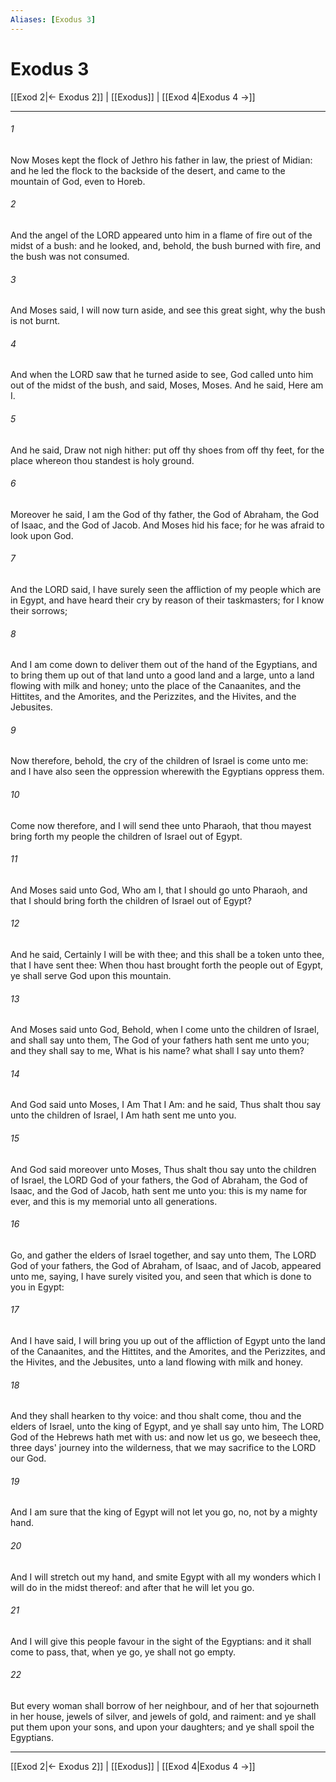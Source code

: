 ```yaml
---
Aliases: [Exodus 3]
---
```

# Exodus 3

[[Exod 2|← Exodus 2]] | [[Exodus]] | [[Exod 4|Exodus 4 →]]
***



###### 1 
Now Moses kept the flock of Jethro his father in law, the priest of Midian: and he led the flock to the backside of the desert, and came to the mountain of God, even to Horeb. 

###### 2 
And the angel of the LORD appeared unto him in a flame of fire out of the midst of a bush: and he looked, and, behold, the bush burned with fire, and the bush was not consumed. 

###### 3 
And Moses said, I will now turn aside, and see this great sight, why the bush is not burnt. 

###### 4 
And when the LORD saw that he turned aside to see, God called unto him out of the midst of the bush, and said, Moses, Moses. And he said, Here am I. 

###### 5 
And he said, Draw not nigh hither: put off thy shoes from off thy feet, for the place whereon thou standest is holy ground. 

###### 6 
Moreover he said, I am the God of thy father, the God of Abraham, the God of Isaac, and the God of Jacob. And Moses hid his face; for he was afraid to look upon God. 

###### 7 
And the LORD said, I have surely seen the affliction of my people which are in Egypt, and have heard their cry by reason of their taskmasters; for I know their sorrows; 

###### 8 
And I am come down to deliver them out of the hand of the Egyptians, and to bring them up out of that land unto a good land and a large, unto a land flowing with milk and honey; unto the place of the Canaanites, and the Hittites, and the Amorites, and the Perizzites, and the Hivites, and the Jebusites. 

###### 9 
Now therefore, behold, the cry of the children of Israel is come unto me: and I have also seen the oppression wherewith the Egyptians oppress them. 

###### 10 
Come now therefore, and I will send thee unto Pharaoh, that thou mayest bring forth my people the children of Israel out of Egypt. 

###### 11 
And Moses said unto God, Who am I, that I should go unto Pharaoh, and that I should bring forth the children of Israel out of Egypt? 

###### 12 
And he said, Certainly I will be with thee; and this shall be a token unto thee, that I have sent thee: When thou hast brought forth the people out of Egypt, ye shall serve God upon this mountain. 

###### 13 
And Moses said unto God, Behold, when I come unto the children of Israel, and shall say unto them, The God of your fathers hath sent me unto you; and they shall say to me, What is his name? what shall I say unto them? 

###### 14 
And God said unto Moses, I Am That I Am: and he said, Thus shalt thou say unto the children of Israel, I Am hath sent me unto you. 

###### 15 
And God said moreover unto Moses, Thus shalt thou say unto the children of Israel, the LORD God of your fathers, the God of Abraham, the God of Isaac, and the God of Jacob, hath sent me unto you: this is my name for ever, and this is my memorial unto all generations. 

###### 16 
Go, and gather the elders of Israel together, and say unto them, The LORD God of your fathers, the God of Abraham, of Isaac, and of Jacob, appeared unto me, saying, I have surely visited you, and seen that which is done to you in Egypt: 

###### 17 
And I have said, I will bring you up out of the affliction of Egypt unto the land of the Canaanites, and the Hittites, and the Amorites, and the Perizzites, and the Hivites, and the Jebusites, unto a land flowing with milk and honey. 

###### 18 
And they shall hearken to thy voice: and thou shalt come, thou and the elders of Israel, unto the king of Egypt, and ye shall say unto him, The LORD God of the Hebrews hath met with us: and now let us go, we beseech thee, three days' journey into the wilderness, that we may sacrifice to the LORD our God. 

###### 19 
And I am sure that the king of Egypt will not let you go, no, not by a mighty hand. 

###### 20 
And I will stretch out my hand, and smite Egypt with all my wonders which I will do in the midst thereof: and after that he will let you go. 

###### 21 
And I will give this people favour in the sight of the Egyptians: and it shall come to pass, that, when ye go, ye shall not go empty. 

###### 22 
But every woman shall borrow of her neighbour, and of her that sojourneth in her house, jewels of silver, and jewels of gold, and raiment: and ye shall put them upon your sons, and upon your daughters; and ye shall spoil the Egyptians.

***
[[Exod 2|← Exodus 2]] | [[Exodus]] | [[Exod 4|Exodus 4 →]]
